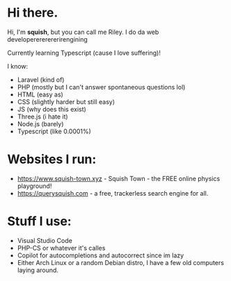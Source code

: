 # Hi there.
Hi, I'm **squish**, but you can call me Riley. I do da web developerererererirengining

Currently learning Typescript (cause I love suffering)!

I know:
- Laravel (kind of)
- PHP (mostly but I can't answer spontaneous questions lol)
- HTML (easy as)
- CSS (slightly harder but still easy)
- JS (why does this exist)
- Three.js (i hate it)
- Node.js (barely)
- Typescript (like 0.0001%)

# Websites I run:
- https://www.squish-town.xyz - Squish Town - the FREE online physics playground!
- https://querysquish.com - a free, trackerless search engine for all.

# Stuff I use:
- Visual Studio Code
- PHP-CS or whatever it's calles
- Copilot for autocompletions and autocorrect since im lazy
- Either Arch Linux or a random Debian distro, I have a few old computers laying around.
